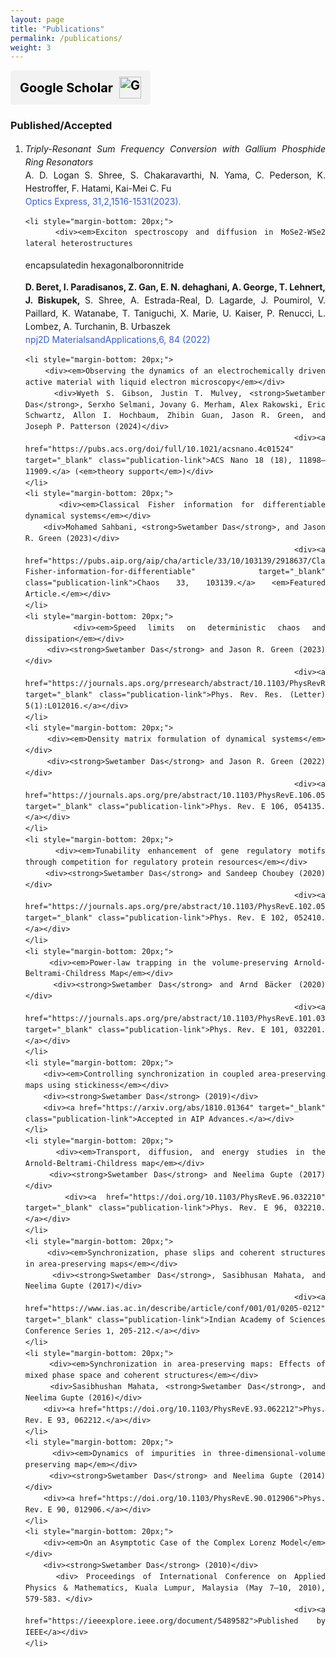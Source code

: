 ```yaml
---
layout: page
title: "Publications"
permalink: /publications/
weight: 3
---
```


<a href="https://scholar.google.com/citations?user=Sb41nz4AAAAJ&view_op=list_works&sortby=pubdate" target="_blank" rel="noopener noreferrer" class="scholar-button">
    <span class="scholar-text">Google Scholar</span>
    <img src="https://upload.wikimedia.org/wikipedia/commons/c/c7/Google_Scholar_logo.svg" alt="Google Scholar" class="scholar-icon">
</a>

<style>
.scholar-button {
    display: flex;
    align-items: center;
    background-color: #f2f2f2; 
    color: black;
    padding: 10px 15px;
    text-decoration: none;
    border-radius: 5px;
    font-weight: bold;
    font-size: 20px; /* Bigger text */
    gap: 10px; /* Space between text and icon */
    width: fit-content;
}
.scholar-text {
    font-size: 20px; /* Adjust text size */
}
.scholar-icon {
    width: 35px; /* Smaller icon */
    height: auto;
}
.scholar-button:hover {
    background-color: #ffcccc;
}

/* Style for publication links */
.publication-link {
    color: #395dd6;
    text-decoration: none;
}
.publication-link:hover {
    text-decoration: underline;
}
</style>



<h3>Published/Accepted</h3>
<ol reversed style="line-height: 1.5; text-align: justify;">
    <li style="margin-bottom: 20px;">
        <div><em>Triply-Resonant Sum Frequency Conversion with Gallium Phosphide Ring Resonators</em></div>
        <div>A. D. Logan </strong> S. Shree, S. Chakaravarthi, N. Yama, C. Pederson, K. Hestroffer, F. Hatami, Kai-Mei C. Fu <div>
        <div><a href="https://opg.optica.org/oe/fulltext.cfm?uri=oe-31-2-1516&id=524794" target="_blank" class="publication-link">
                Optics Express, 31,2,1516-1531(2023).
            </a>
        </div>
    
    <li style="margin-bottom: 20px;">
        <div><em>Exciton spectroscopy and diffusion in MoSe2-WSe2 lateral heterostructures
encapsulatedin hexagonalboronnitride</em></div>
        <div><strong>D. Beret, I. Paradisanos, Z. Gan, E. N. dehaghani, A. George, T. Lehnert, J. Biskupek, </strong> S. Shree, A. Estrada-Real,
D. Lagarde, J. Poumirol, V. Paillard, K. Watanabe, T. Taniguchi, X. Marie, U. Kaiser, P. Renucci, L. Lombez, A. Turchanin, B. Urbaszek</div>
        <div><a href="https://www.nature.com/articles/s41699-022-00354-0" target="_blank" class="publication-link">
        npj2D MaterialsandApplications,6, 84 (2022)</a></div>
    
    <li style="margin-bottom: 20px;">
        <div><em>Observing the dynamics of an electrochemically driven active material with liquid electron microscopy</em></div>
        <div>Wyeth S. Gibson, Justin T. Mulvey, <strong>Swetamber Das</strong>, Serxho Selmani, Jovany G. Merham, Alex Rakowski, Eric Schwartz, Allon I. Hochbaum, Zhibin Guan, Jason R. Green, and Joseph P. Patterson (2024)</div>
        <div><a href="https://pubs.acs.org/doi/full/10.1021/acsnano.4c01524" target="_blank" class="publication-link">ACS Nano 18 (18), 11898–11909.</a> (<em>theory support</em>)</div>
    </li>
    <li style="margin-bottom: 20px;">
        <div><em>Classical Fisher information for differentiable dynamical systems</em></div>
        <div>Mohamed Sahbani, <strong>Swetamber Das</strong>, and Jason R. Green (2023)</div>
        <div><a href="https://pubs.aip.org/aip/cha/article/33/10/103139/2918637/Classical-Fisher-information-for-differentiable" target="_blank" class="publication-link">Chaos 33, 103139.</a> <em>Featured Article.</em></div>
    </li>
    <li style="margin-bottom: 20px;">
        <div><em>Speed limits on deterministic chaos and dissipation</em></div>
        <div><strong>Swetamber Das</strong> and Jason R. Green (2023)</div>
        <div><a href="https://journals.aps.org/prresearch/abstract/10.1103/PhysRevResearch.5.L012016" target="_blank" class="publication-link">Phys. Rev. Res. (Letter) 5(1):L012016.</a></div>
    </li>
    <li style="margin-bottom: 20px;">
        <div><em>Density matrix formulation of dynamical systems</em></div>
        <div><strong>Swetamber Das</strong> and Jason R. Green (2022)</div>
        <div><a href="https://journals.aps.org/pre/abstract/10.1103/PhysRevE.106.054135" target="_blank" class="publication-link">Phys. Rev. E 106, 054135.</a></div>
    </li>
    <li style="margin-bottom: 20px;">
        <div><em>Tunability enhancement of gene regulatory motifs through competition for regulatory protein resources</em></div>
        <div><strong>Swetamber Das</strong> and Sandeep Choubey (2020)</div>
        <div><a href="https://journals.aps.org/pre/abstract/10.1103/PhysRevE.102.052410" target="_blank" class="publication-link">Phys. Rev. E 102, 052410.</a></div>
    </li>
    <li style="margin-bottom: 20px;">
        <div><em>Power-law trapping in the volume-preserving Arnold-Beltrami-Childress Map</em></div>
        <div><strong>Swetamber Das</strong> and Arnd Bäcker (2020)</div>
        <div><a href="https://journals.aps.org/pre/abstract/10.1103/PhysRevE.101.032201" target="_blank" class="publication-link">Phys. Rev. E 101, 032201.</a></div>
    </li>
    <li style="margin-bottom: 20px;">
        <div><em>Controlling synchronization in coupled area-preserving maps using stickiness</em></div>
        <div><strong>Swetamber Das</strong> (2019)</div>
        <div><a href="https://arxiv.org/abs/1810.01364" target="_blank" class="publication-link">Accepted in AIP Advances.</a></div>
    </li>
    <li style="margin-bottom: 20px;">
        <div><em>Transport, diffusion, and energy studies in the Arnold-Beltrami-Childress map</em></div>
        <div><strong>Swetamber Das</strong> and Neelima Gupte (2017)</div>
        <div><a href="https://doi.org/10.1103/PhysRevE.96.032210" target="_blank" class="publication-link">Phys. Rev. E 96, 032210.</a></div>
    </li>
    <li style="margin-bottom: 20px;">
        <div><em>Synchronization, phase slips and coherent structures in area-preserving maps</em></div>
        <div><strong>Swetamber Das</strong>, Sasibhusan Mahata, and Neelima Gupte (2017)</div>
        <div><a href="https://www.ias.ac.in/describe/article/conf/001/01/0205-0212" target="_blank" class="publication-link">Indian Academy of Sciences Conference Series 1, 205-212.</a></div>
    </li>
    <li style="margin-bottom: 20px;">
        <div><em>Synchronization in area-preserving maps: Effects of mixed phase space and coherent structures</em></div>
        <div>Sasibhushan Mahata, <strong>Swetamber Das</strong>, and Neelima Gupte (2016)</div>
        <div><a href="https://doi.org/10.1103/PhysRevE.93.062212">Phys. Rev. E 93, 062212.</a></div>
    </li>
    <li style="margin-bottom: 20px;">
        <div><em>Dynamics of impurities in three-dimensional-volume preserving map</em></div>
        <div><strong>Swetamber Das</strong> and Neelima Gupte (2014)</div>
        <div><a href="https://doi.org/10.1103/PhysRevE.90.012906">Phys. Rev. E 90, 012906.</a></div>
    </li>
    <li style="margin-bottom: 20px;">
        <div><em>On an Asymptotic Case of the Complex Lorenz Model</em></div>
        <div><strong>Swetamber Das</strong> (2010)</div>
        <div> Proceedings of International Conference on Applied Physics & Mathematics, Kuala Lumpur, Malaysia (May 7–10, 2010), 579-583. </div>
        <div><a href="https://ieeexplore.ieee.org/document/5489582">Published by IEEE</a></div>
    </li>

